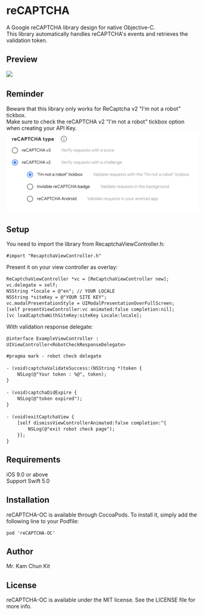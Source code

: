 # reCAPTCHA

A Google reCAPTCHA library design for native Objective-C. <br/>
This library automatically handles reCAPTCHA's events and retrieves the validation token.

## Preview
<img src="Screenshot/ezgif-4-85204e33dc1b.gif" width=350/>

## Reminder
Beware that this library only works for ReCaptcha v2 "I'm not a robot" tickbox. <br/>
Make sure to check the reCAPTCHA v2 "I'm not a robot" tickbox option when creating your API Key. <br/>
<img src="Screenshot/Screenshot_2019-06-23_at_3.34.07_PM.png" width=600/>

## Setup
You need to import the library from RecaptchaViewController.h:
```
#import "RecaptchaViewController.h"
```

Present it on your view controller as overlay:
```
ReCaptchaViewController *vc = [ReCaptchaViewController new];
vc.delegate = self;
NSString *locale = @"en"; // YOUR LOCALE
NSString *siteKey = @"YOUR SITE KEY";
vc.modalPresentationStyle = UIModalPresentationOverFullScreen;
[self presentViewController:vc animated:false completion:nil];
[vc loadCaptchaWithSiteKey:siteKey Locale:locale];
```

With validation response delegate:
```
@interface ExampleViewController : UIViewController<RobotCheckResponseDelegate>
```

```
#pragma mark - robot check delegate

- (void)captchaValidateSuccess:(NSString *)token {
    NSLog(@"Your token : %@", token);
}

- (void)captchaDidExpire {
    NSLog(@"token expired");
}

- (void)exitCaptchaView {
    [self dismissViewControllerAnimated:false completion:^{
        NSLog(@"exit robot check page");
    }];
}

```

## Requirements
iOS 9.0 or above <br/>
Support Swift 5.0

## Installation
reCAPTCHA-OC is available through CocoaPods. To install it, simply add the following line to your Podfile:

```
pod 'reCAPTCHA-OC'
```

## Author
Mr. Kam Chun Kit

## License
reCAPTCHA-OC is available under the MIT license. See the LICENSE file for more info.